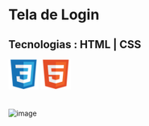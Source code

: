 # Tela de Login
## Tecnologias  : HTML | CSS 

<div>

<img align="center" alt="Hudson-CSS" height="60" width="60" src="https://raw.githubusercontent.com/devicons/devicon/master/icons/css3/css3-original.svg">
<img align="center" alt="Hudson-HTML" height="60" width="60" src="https://raw.githubusercontent.com/devicons/devicon/master/icons/html5/html5-original.svg">

<div align="left">
  
#

![image](https://github.com/Hudson-engsoftware/TelaLogim2/assets/57200355/6880bfaf-3ae6-4770-9869-b771a942f65d)

